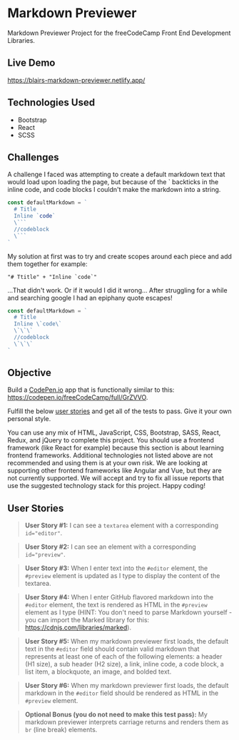 # Markdown Previewer
Markdown Previewer Project for the freeCodeCamp Front End Development Libraries.

## Live Demo
https://blairs-markdown-previewer.netlify.app/

## Technologies Used
- Bootstrap
- React
- SCSS

## Challenges
A challenge I faced was attempting to create a default markdown text that would load upon loading the page, but because of the \` backticks in the inline code, and code blocks I couldn't make the markdown into a string.
```javascript
const defaultMarkdown = `
  # Title
  Inline `code`
  \```
  //codeblock
  \```
`
```
My solution at first was to try and create scopes around each piece and add them together for example:
```
"# Ttitle" + "Inline `code`"
```
...That didn't work. Or if it would I did it wrong...
After struggling for a while and searching google I had an epiphany quote escapes!
```javascript
const defaultMarkdown = `
  # Title
  Inline \`code\`
  \`\`\`
  //codeblock
  \`\`\`
`
```

## Objective
Build a [CodePen.io](https://codepen.io/) app that is functionally similar to this: https://codepen.io/freeCodeCamp/full/GrZVVO.

Fulfill the below [user stories](https://en.wikipedia.org/wiki/User_story) and get all of the tests to pass. Give it your own personal style.

You can use any mix of HTML, JavaScript, CSS, Bootstrap, SASS, React, Redux, and jQuery to complete this project. You should use a frontend framework (like React for example) because this section is about learning frontend frameworks. Additional technologies not listed above are not recommended and using them is at your own risk. We are looking at supporting other frontend frameworks like Angular and Vue, but they are not currently supported. We will accept and try to fix all issue reports that use the suggested technology stack for this project. Happy coding!

## User Stories
> **User Story #1:** I can see a `textarea` element with a corresponding `id="editor"`.

> **User Story #2:** I can see an element with a corresponding `id="preview"`.

> **User Story #3:** When I enter text into the `#editor` element, the `#preview` element is updated as I type to display the content of the textarea.

> **User Story #4:** When I enter GitHub flavored markdown into the `#editor` element, the text is rendered as HTML in the `#preview` element as I type (HINT: You don't need to parse Markdown yourself - you can import the Marked library for this: https://cdnjs.com/libraries/marked).

> **User Story #5:** When my markdown previewer first loads, the default text in the `#editor` field should contain valid markdown that represents at least one of each of the following elements: a header (H1 size), a sub header (H2 size), a link, inline code, a code block, a list item, a blockquote, an image, and bolded text.

> **User Story #6:** When my markdown previewer first loads, the default markdown in the `#editor` field should be rendered as HTML in the `#preview` element.

> **Optional Bonus (you do not need to make this test pass):** My markdown previewer interprets carriage returns and renders them as `br` (line break) elements.
